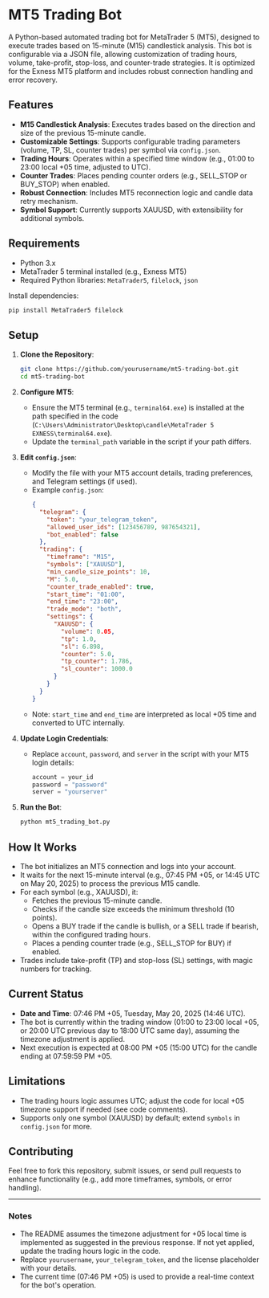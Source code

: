 

# MT5 Trading Bot

A Python-based automated trading bot for MetaTrader 5 (MT5), designed to execute trades based on 15-minute (M15) candlestick analysis. This bot is configurable via a JSON file, allowing customization of trading hours, volume, take-profit, stop-loss, and counter-trade strategies. It is optimized for the Exness MT5 platform and includes robust connection handling and error recovery.

## Features
- **M15 Candlestick Analysis**: Executes trades based on the direction and size of the previous 15-minute candle.
- **Customizable Settings**: Supports configurable trading parameters (volume, TP, SL, counter trades) per symbol via `config.json`.
- **Trading Hours**: Operates within a specified time window (e.g., 01:00 to 23:00 local +05 time, adjusted to UTC).
- **Counter Trades**: Places pending counter orders (e.g., SELL_STOP or BUY_STOP) when enabled.
- **Robust Connection**: Includes MT5 reconnection logic and candle data retry mechanism.
- **Symbol Support**: Currently supports XAUUSD, with extensibility for additional symbols.

## Requirements
- Python 3.x
- MetaTrader 5 terminal installed (e.g., Exness MT5)
- Required Python libraries: `MetaTrader5`, `filelock`, `json`

Install dependencies:
```bash
pip install MetaTrader5 filelock
```

## Setup
1. **Clone the Repository**:
   ```bash
   git clone https://github.com/yourusername/mt5-trading-bot.git
   cd mt5-trading-bot
   ```

2. **Configure MT5**:
   - Ensure the MT5 terminal (e.g., `terminal64.exe`) is installed at the path specified in the code (`C:\Users\Administrator\Desktop\candle\MetaTrader 5 EXNESS\terminal64.exe`).
   - Update the `terminal_path` variable in the script if your path differs.

3. **Edit `config.json`**:
   - Modify the file with your MT5 account details, trading preferences, and Telegram settings (if used).
   - Example `config.json`:
     ```json
     {
       "telegram": {
         "token": "your_telegram_token",
         "allowed_user_ids": [123456789, 987654321],
         "bot_enabled": false
       },
       "trading": {
         "timeframe": "M15",
         "symbols": ["XAUUSD"],
         "min_candle_size_points": 10,
         "M": 5.0,
         "counter_trade_enabled": true,
         "start_time": "01:00",
         "end_time": "23:00",
         "trade_mode": "both",
         "settings": {
           "XAUUSD": {
             "volume": 0.05,
             "tp": 1.0,
             "sl": 6.898,
             "counter": 5.0,
             "tp_counter": 1.786,
             "sl_counter": 1000.0
           }
         }
       }
     }
     ```
   - Note: `start_time` and `end_time` are interpreted as local +05 time and converted to UTC internally.

4. **Update Login Credentials**:
   - Replace `account`, `password`, and `server` in the script with your MT5 login details:
     ```python
     account = your_id
     password = "password"
     server = "yourserver"
     ```

5. **Run the Bot**:
   ```bash
   python mt5_trading_bot.py
   ```

## How It Works
- The bot initializes an MT5 connection and logs into your account.
- It waits for the next 15-minute interval (e.g., 07:45 PM +05, or 14:45 UTC on May 20, 2025) to process the previous M15 candle.
- For each symbol (e.g., XAUUSD), it:
  - Fetches the previous 15-minute candle.
  - Checks if the candle size exceeds the minimum threshold (10 points).
  - Opens a BUY trade if the candle is bullish, or a SELL trade if bearish, within the configured trading hours.
  - Places a pending counter trade (e.g., SELL_STOP for BUY) if enabled.
- Trades include take-profit (TP) and stop-loss (SL) settings, with magic numbers for tracking.

## Current Status
- **Date and Time**: 07:46 PM +05, Tuesday, May 20, 2025 (14:46 UTC).
- The bot is currently within the trading window (01:00 to 23:00 local +05, or 20:00 UTC previous day to 18:00 UTC same day), assuming the timezone adjustment is applied.
- Next execution is expected at 08:00 PM +05 (15:00 UTC) for the candle ending at 07:59:59 PM +05.

## Limitations
- The trading hours logic assumes UTC; adjust the code for local +05 timezone support if needed (see code comments).
- Supports only one symbol (XAUUSD) by default; extend `symbols` in `config.json` for more.

## Contributing
Feel free to fork this repository, submit issues, or send pull requests to enhance functionality (e.g., add more timeframes, symbols, or error handling).

---

### Notes
- The README assumes the timezone adjustment for +05 local time is implemented as suggested in the previous response. If not yet applied, update the trading hours logic in the code.
- Replace `yourusername`, `your_telegram_token`, and the license placeholder with your details.
- The current time (07:46 PM +05) is used to provide a real-time context for the bot's operation.
